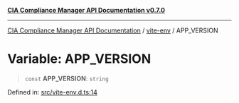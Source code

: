 [**CIA Compliance Manager API Documentation v0.7.0**](../../README.md)

***

[CIA Compliance Manager API Documentation](../../modules.md) / [vite-env](../README.md) / APP\_VERSION

# Variable: APP\_VERSION

> `const` **APP\_VERSION**: `string`

Defined in: [src/vite-env.d.ts:14](https://github.com/Hack23/cia-compliance-manager/blob/a904e43458f81faf7066f9da9fc149cc9f6e236d/src/vite-env.d.ts#L14)
